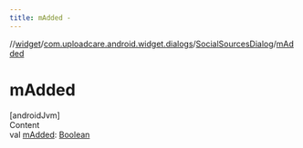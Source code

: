 ```yaml
---
title: mAdded -
---
```

//[widget](../../index.md)/[com.uploadcare.android.widget.dialogs](../index.md)/[SocialSourcesDialog](index.md)/[mAdded](m-added.md)



# mAdded  
[androidJvm]  
Content  
val [mAdded](m-added.md): [Boolean](https://kotlinlang.org/api/latest/jvm/stdlib/kotlin/-boolean/index.html)  



